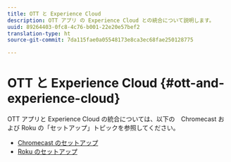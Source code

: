 ```yaml
---
title: OTT と Experience Cloud
description: OTT アプリ の Experience Cloud との統合について説明します。
uuid: 89264403-0fc8-4c76-b001-22e20e57bef2
translation-type: ht
source-git-commit: 7da115fae0a05548173e8ca3ec68fae250128775

---
```



# OTT と Experience Cloud {#ott-and-experience-cloud}

OTT アプリと Experience Cloud の統合については、以下の　Chromecast および Roku の「セットアップ」トピックを参照してください。

* [Chromecast のセットアップ ](/help/sdk-implement/setup/set-up-chromecast.md)
* [Roku のセットアップ](/help/sdk-implement/setup/set-up-roku.md)

